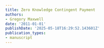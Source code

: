 ```yaml
---
title: Zero Knowledge Contingent Payment
authors:
- Gregory Maxwell
date: '2011-01-01'
publishDate: '2025-05-18T16:29:52.143601Z'
publication_types:
- manuscript
---
```

